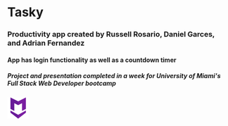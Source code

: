 # Tasky

### Productivity app created by Russell Rosario, Daniel Garces, and Adrian Fernandez

#### App has login functionality as well as a countdown timer

##### Project and presentation completed in a week for University of Miami's Full Stack Web Developer bootcamp 

![alt text](https://github.com/adam-p/markdown-here/raw/master/src/common/images/icon48.png "Logo Title Text 1")
